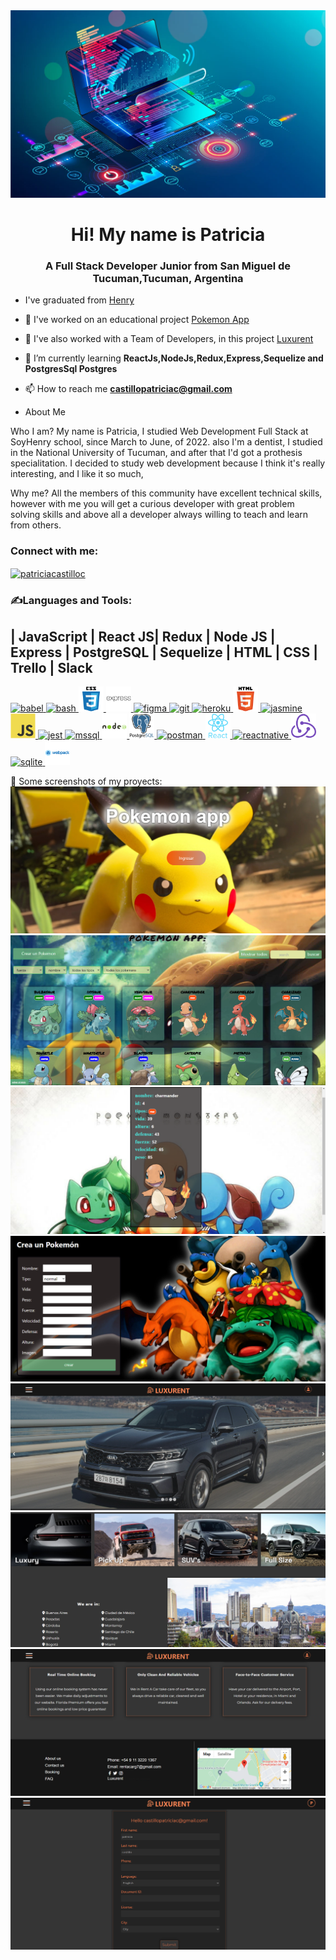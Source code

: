 <img src="https://raw.githubusercontent.com/castillopatricia/castillopatricia/main/2f377daa-30b3-487f-941c-18503633a4a1-12209ba765df.webp">
<h1 align="center">Hi! My name is Patricia</h1>
<h3 align="center">A Full Stack Developer  Junior from  San Miguel de Tucuman,Tucuman, Argentina</h3>

- I've graduated from [Henry](https://www.linkedin.com/school/henryok/)

-  🔭 I've  worked on an educational project [Pokemon App](https://pokeapp25-castillopatricia.vercel.app/)

- 👯 I've also worked with a Team of Developers, in this project [Luxurent](https://final-project-henry.vercel.app/)

- 🌱 I’m currently learning **ReactJs,NodeJs,Redux,Express,Sequelize and PostgresSql Postgres**


- 📫 How to reach me **castillopatriciac@gmail.com**



- About Me
 
Who I am?
My name is Patricia, I studied Web Development Full Stack at SoyHenry school, since March to June, of 2022.
also I'm a dentist, I studied in the National University of Tucuman, and after that I'd got a prothesis specialitation.
I decided to study web development because I think it's really interesting, and I like it so much,

Why me?
All the members of this community have excellent technical skills, however with me you will get a curious developer with great problem solving skills and above all a developer always willing to teach and learn from others.




<h3 align="left">Connect with me:</h3>
<p align="left">
<a href="https://linkedin.com/in/patriciacastilloc" target="blank"><img align="center" src="https://raw.githubusercontent.com/rahuldkjain/github-profile-readme-generator/master/src/images/icons/Social/linked-in-alt.svg" alt="patriciacastilloc" height="30" width="40" /></a>
</p>

<h3 align="left">✍Languages and Tools:</h3>

<h2> | JavaScript | React JS| Redux | Node JS | Express | PostgreSQL | Sequelize | HTML | CSS | Trello | Slack </h2>

<p align="left"> <a href="https://babeljs.io/" target="_blank" rel="noreferrer"> <img src="https://www.vectorlogo.zone/logos/babeljs/babeljs-icon.svg" alt="babel" width="40" height="40"/> </a> <a href="https://www.gnu.org/software/bash/" target="_blank" rel="noreferrer"> <img src="https://www.vectorlogo.zone/logos/gnu_bash/gnu_bash-icon.svg" alt="bash" width="40" height="40"/> </a> <a href="https://www.w3schools.com/css/" target="_blank" rel="noreferrer"> <img src="https://raw.githubusercontent.com/devicons/devicon/master/icons/css3/css3-original-wordmark.svg" alt="css3" width="40" height="40"/> </a> <a href="https://expressjs.com" target="_blank" rel="noreferrer"> <img src="https://raw.githubusercontent.com/devicons/devicon/master/icons/express/express-original-wordmark.svg" alt="express" width="40" height="40"/> </a> <a href="https://www.figma.com/" target="_blank" rel="noreferrer"> <img src="https://www.vectorlogo.zone/logos/figma/figma-icon.svg" alt="figma" width="40" height="40"/> </a> <a href="https://git-scm.com/" target="_blank" rel="noreferrer"> <img src="https://www.vectorlogo.zone/logos/git-scm/git-scm-icon.svg" alt="git" width="40" height="40"/> </a> <a href="https://heroku.com" target="_blank" rel="noreferrer"> <img src="https://www.vectorlogo.zone/logos/heroku/heroku-icon.svg" alt="heroku" width="40" height="40"/> </a> <a href="https://www.w3.org/html/" target="_blank" rel="noreferrer"> <img src="https://raw.githubusercontent.com/devicons/devicon/master/icons/html5/html5-original-wordmark.svg" alt="html5" width="40" height="40"/> </a> <a href="https://jasmine.github.io/" target="_blank" rel="noreferrer"> <img src="https://www.vectorlogo.zone/logos/jasmine/jasmine-icon.svg" alt="jasmine" width="40" height="40"/> </a> <a href="https://developer.mozilla.org/en-US/docs/Web/JavaScript" target="_blank" rel="noreferrer"> <img src="https://raw.githubusercontent.com/devicons/devicon/master/icons/javascript/javascript-original.svg" alt="javascript" width="40" height="40"/> </a> <a href="https://jestjs.io" target="_blank" rel="noreferrer"> <img src="https://www.vectorlogo.zone/logos/jestjsio/jestjsio-icon.svg" alt="jest" width="40" height="40"/> </a> <a href="https://www.microsoft.com/en-us/sql-server" target="_blank" rel="noreferrer"> <img src="https://www.svgrepo.com/show/303229/microsoft-sql-server-logo.svg" alt="mssql" width="40" height="40"/> </a> <a href="https://nodejs.org" target="_blank" rel="noreferrer"> <img src="https://raw.githubusercontent.com/devicons/devicon/master/icons/nodejs/nodejs-original-wordmark.svg" alt="nodejs" width="40" height="40"/> </a> <a href="https://www.postgresql.org" target="_blank" rel="noreferrer"> <img src="https://raw.githubusercontent.com/devicons/devicon/master/icons/postgresql/postgresql-original-wordmark.svg" alt="postgresql" width="40" height="40"/> </a> <a href="https://postman.com" target="_blank" rel="noreferrer"> <img src="https://www.vectorlogo.zone/logos/getpostman/getpostman-icon.svg" alt="postman" width="40" height="40"/> </a> <a href="https://reactjs.org/" target="_blank" rel="noreferrer"> <img src="https://raw.githubusercontent.com/devicons/devicon/master/icons/react/react-original-wordmark.svg" alt="react" width="40" height="40"/> </a> <a href="https://reactnative.dev/" target="_blank" rel="noreferrer"> <img src="https://reactnative.dev/img/header_logo.svg" alt="reactnative" width="40" height="40"/> </a> <a href="https://redux.js.org" target="_blank" rel="noreferrer"> <img src="https://raw.githubusercontent.com/devicons/devicon/master/icons/redux/redux-original.svg" alt="redux" width="40" height="40"/> </a> <a href="https://www.sqlite.org/" target="_blank" rel="noreferrer"> <img src="https://www.vectorlogo.zone/logos/sqlite/sqlite-icon.svg" alt="sqlite" width="40" height="40"/> </a> <a href="https://webpack.js.org" target="_blank" rel="noreferrer"> <img src="https://raw.githubusercontent.com/devicons/devicon/d00d0969292a6569d45b06d3f350f463a0107b0d/icons/webpack/webpack-original-wordmark.svg" alt="webpack" width="40" height="40"/> </a> </p>



📌 Some screenshots of my proyects:
<img src='https://github.com/castillopatricia/castillopatricia/blob/main/Annotation%202022-06-21%20024920.png'>
<img src='https://github.com/castillopatricia/castillopatricia/blob/main/Annotation%202022-06-21%20025013.png'>
<img src='https://github.com/castillopatricia/castillopatricia/blob/main/Annotation%202022-06-21%20025042.png'>
<img src='https://github.com/castillopatricia/castillopatricia/blob/main/Annotation%202022-06-21%20025120.png'>
<img src='https://github.com/castillopatricia/castillopatricia/blob/main/Annotation%202022-06-21%20025824.png'>
<img src='https://github.com/castillopatricia/castillopatricia/blob/main/Annotation%202022-06-21%20025851.png'>
<img src='https://github.com/castillopatricia/castillopatricia/blob/main/Annotation%202022-06-21%20025939.png'>
<img src='https://github.com/castillopatricia/castillopatricia/blob/main/Annotation%202022-06-21%20030042.png'>

